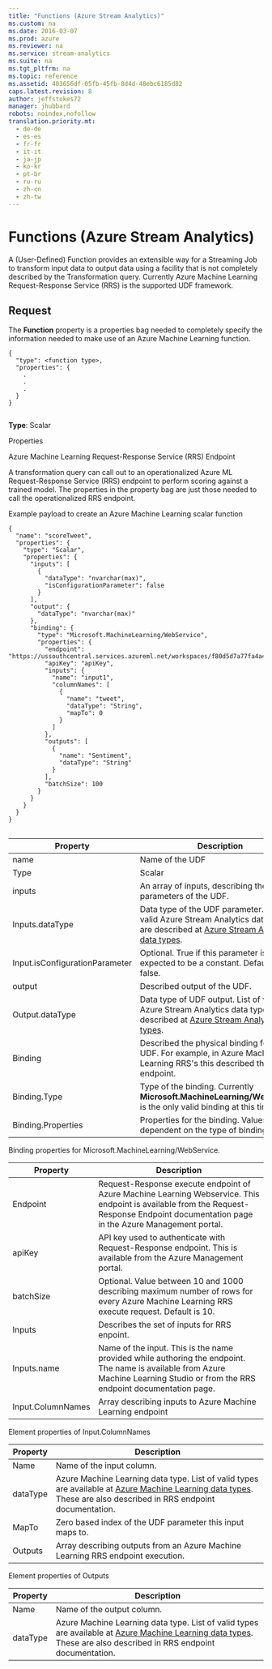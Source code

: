 ```yaml
---
title: "Functions (Azure Stream Analytics)"
ms.custom: na
ms.date: 2016-03-07
ms.prod: azure
ms.reviewer: na
ms.service: stream-analytics
ms.suite: na
ms.tgt_pltfrm: na
ms.topic: reference
ms.assetid: 403656df-05fb-45fb-8d4d-48ebc6185d82
caps.latest.revision: 8
author: jeffstokes72
manager: jhubbard
robots: noindex,nofollow
translation.priority.mt: 
  - de-de
  - es-es
  - fr-fr
  - it-it
  - ja-jp
  - ko-kr
  - pt-br
  - ru-ru
  - zh-cn
  - zh-tw
---
```

# Functions (Azure Stream Analytics)
  A (User-Defined) Function provides an extensible way for a Streaming Job to transform input data to output data using a facility that is not completely described by the Transformation query. Currently Azure Machine Learning Request-Response Service (RRS) is the supported UDF framework.  
  
## Request  
 The **Function** property is a properties bag needed to completely specify the information needed to make use of an Azure Machine Learning function.  
  
```  
{  
  "type": <function type>,  
  "properties": {  
    .  
    .  
    .  
  }  
}  
  
```  
  
 **Type**: Scalar  
  
 Properties  
  
 Azure Machine Learning Request-Response Service (RRS) Endpoint  
  
 A transformation query can call out to an operationalized Azure ML Request-Response Service (RRS) endpoint to perform scoring against a trained model. The properties in the property bag are just those needed to call the operationalized RRS endpoint.  
  
 Example payload to create an Azure Machine Learning scalar function  
  
```  
{  
  "name": "scoreTweet",  
  "properties": {  
    "type": "Scalar",  
    "properties": {  
      "inputs": [  
        {  
          "dataType": "nvarchar(max)",  
          "isConfigurationParameter": false  
        }  
      ],  
      "output": {  
        "dataType": "nvarchar(max)"  
      },  
      "binding": {  
        "type": "Microsoft.MachineLearning/WebService",  
        "properties": {  
          "endpoint": "https://ussouthcentral.services.azureml.net/workspaces/f80d5d7a77fa4a46bf2a30c63c078dca/services/b7be5e40fd194258896fb602c1858eaf/execute",  
          "apiKey": "apiKey",  
          "inputs": {  
            "name": "input1",  
            "columnNames": [  
              {  
                "name": "tweet",  
                "dataType": "String",  
                "mapTo": 0  
              }  
            ]  
          },  
          "outputs": [  
            {  
              "name": "Sentiment",  
              "dataType": "String"  
            }  
          ],  
          "batchSize": 100  
        }  
      }  
    }  
  }  
}  
  
```  
  
|Property|Description|  
|--------------|-----------------|  
|name|Name of the UDF|  
|Type|Scalar|  
|inputs|An array of inputs, describing the parameters of the UDF.|  
|Inputs.dataType|Data type of the UDF parameter. List of valid Azure Stream Analytics data types are  described at [Azure Stream Analytics data types](https://msdn.microsoft.com/en-us/library/azure/dn835065.aspx).|  
|Input.isConfigurationParameter|Optional. True if this parameter is expected to be a constant. Default is false.|  
|output|Described output of the UDF.|  
|Output.dataType|Data type of UDF output. List of valid Azure Stream Analytics data types are  described at [Azure Stream Analytics data types](https://msdn.microsoft.com/en-us/library/azure/dn835065.aspx).|  
|Binding|Described the physical binding for the UDF. For example, in Azure Machine Learning RRS's this described the endpoint.|  
|Binding.Type|Type of the binding. Currently **Microsoft.MachineLearning/WebService** is the only valid binding at this time.|  
|Binding.Properties|Properties for the binding. Values are dependent on the type of binding.|  
  
 Binding properties for Microsoft.MachineLearning/WebService.  
  
|Property|Description|  
|--------------|-----------------|  
|Endpoint|Request-Response execute endpoint of Azure Machine Learning Webservice. This endpoint is available from the Request-Response Endpoint documentation page in the Azure Management portal.|  
|apiKey|API key used to authenticate with Request-Response endpoint. This is available from the Azure Management portal.|  
|batchSize|Optional. Value between 10 and 1000 describing maximum number of rows for every Azure Machine Learning RRS execute request. Default is 10.|  
|Inputs|Describes the set of inputs for RRS enpoint.|  
|Inputs.name|Name of the input. This is the name provided while authoring the endpoint. The name is available from Azure Machine Learning Studio or from the RRS endpoint documentation page.|  
|Input.ColumnNames|Array describing inputs to Azure Machine Learning  endpoint|  
  
 Element properties of Input.ColumnNames  
  
|Property|Description|  
|--------------|-----------------|  
|Name|Name of the input column.|  
|dataType|Azure Machine Learning data type. List of valid types are available at [Azure Machine Learning data types](https://msdn.microsoft.com/library/azure/dn905923.aspx). These are also described in RRS endpoint documentation.|  
|MapTo|Zero based index of the UDF parameter this input maps to.|  
|Outputs|Array describing outputs from an Azure Machine Learning RRS endpoint execution.|  
  
 Element properties of Outputs  
  
|Property|Description|  
|--------------|-----------------|  
|Name|Name of the output column.|  
|dataType|Azure Machine Learning data type. List of valid types are available at [Azure Machine Learning data types](https://msdn.microsoft.com/library/azure/dn905923.aspx). These are also described in RRS endpoint documentation.|  
  
  